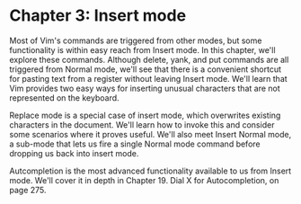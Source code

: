 Chapter 3: Insert mode
======================

Most of Vim's commands are triggered from other modes, but some functionality
is within easy reach from Insert mode. In this chapter, we'll explore these
commands. Although delete, yank, and put commands are all triggered from Normal
mode, we'll see that there is a convenient shortcut for pasting text from a
register without leaving Insert mode. We'll learn that Vim provides two easy
ways for inserting unusual characters that are not represented on the keyboard.

Replace mode is a special case of insert mode, which overwrites existing
characters in the document. We'll learn how to invoke this and consider some
scenarios where it proves useful. We'll also meet Insert Normal mode, a
sub-mode that lets us fire a single Normal mode command before dropping us back
into insert mode.

Autcompletion is the most advanced functionality available to us from Insert
mode. We'll cover it in depth in Chapter 19. Dial X for Autocompletion, on page
275.


